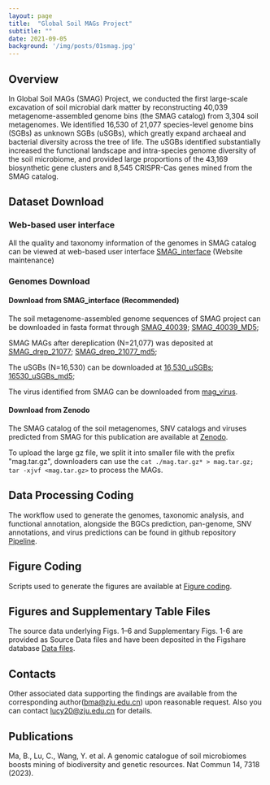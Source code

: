 ```yaml
---
layout: page
title:  "Global Soil MAGs Project"
subtitle: ""
date: 2021-09-05  
background: '/img/posts/01smag.jpg'
---
```


## Overview

In Global Soil MAGs (SMAG) Project, we conducted the first large-scale excavation of soil microbial dark matter by reconstructing 40,039 metagenome-assembled genome bins (the SMAG catalog) from 3,304 soil metagenomes. We identified 16,530 of 21,077 species-level genome bins (SGBs) as unknown SGBs (uSGBs), which greatly expand archaeal and bacterial diversity across the tree of life. The uSGBs identified substantially increased the functional landscape and intra-species genome diversity of the soil microbiome, and provided large proportions of the 43,169 biosynthetic gene clusters and 8,545 CRISPR-Cas genes mined from the SMAG catalog.

## Dataset Download

### Web-based user interface

All the quality and taxonomy information of the genomes in SMAG catalog can be viewed at web-based user interface [SMAG_interface](https://smag.microbmalab.cn/) (Website maintenance)

### Genomes Download

#### Download from SMAG_interface (Recommended)

The soil metagenome-assembled genome sequences of SMAG project can be downloaded in fasta format through [SMAG_40039](https://bma-smag.s3.cn-northwest-1.amazonaws.com.cn/SMAG/MAG40039.tar.gz); [SMAG_40039_MD5](https://bma-smag.s3.cn-northwest-1.amazonaws.com.cn/SMAG/MAG40039.md5);

SMAG MAGs after dereplication (N=21,077) was deposited at [SMAG_drep_21077](https://bma-smag.s3.cn-northwest-1.amazonaws.com.cn/SMAG/magdrep.tar.gz); [SMAG_drep_21077_md5](https://bma-smag.s3.cn-northwest-1.amazonaws.com.cn/SMAG/magdrep_21077.md5);

The uSGBs (N=16,530) can be downloaded at [16,530_uSGBs](https://bma-smag.s3.cn-northwest-1.amazonaws.com.cn/SMAG/mag16530.tar.gz); [16530_uSGBs_md5](https://bma-smag.s3.cn-northwest-1.amazonaws.com.cn/SMAG/mag16530.md5);

The virus identified from SMAG can be downloaded from [mag_virus](https://bma-smag.s3.cn-northwest-1.amazonaws.com.cn/SMAG/magvirus.fa).

#### Download from Zenodo

The SMAG catalog of the soil metagenomes, SNV catalogs and viruses predicted from SMAG for this publication are available at [Zenodo](https://zenodo.org/records/8223844). 

To upload the large gz file, we split it into smaller file with the prefix "mag.tar.gz", downloaders can use the `cat ./mag.tar.gz* > mag.tar.gz; tar -xjvf <mag.tar.gz>` to process the MAGs.


## Data Processing Coding

The workflow used to generate the genomes, taxonomic analysis, and functional annotation, alongside the BGCs prediction, pan-genome, SNV annotations, and virus predictions can be found in github repository [Pipeline](https://github.com/Caiyulu-818/SMAG/tree/main/Pipeline).

## Figure Coding

Scripts used to generate the figures are available at [Figure coding](https://github.com/Caiyulu-818/SMAG/tree/main/scripts).

## Figures and Supplementary Table Files 
The source data underlying Figs. 1–6 and Supplementary Figs. 1-6 are provided as Source Data files
and have been deposited in the Figshare database [Data files](https://doi.org/10.6084/m9.figshare.23298791).

## Contacts
Other associated data supporting the findings are available from the corresponding author(bma@zju.edu.cn) upon reasonable request. Also you can contact lucy20@zju.edu.cn for details.

## Publications
Ma, B., Lu, C., Wang, Y. et al. A genomic catalogue of soil microbiomes boosts mining of biodiversity and genetic resources. Nat Commun 14, 7318 (2023).

